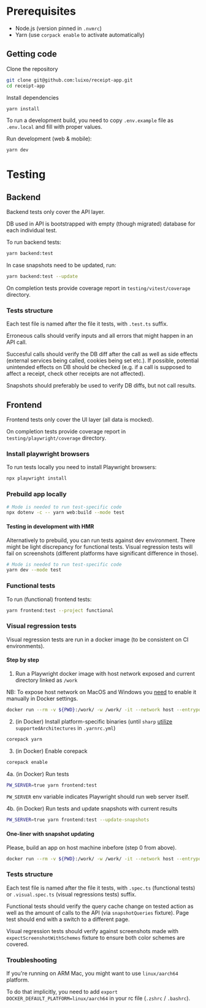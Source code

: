 # Prerequisites

- Node.js (version pinned in `.nvmrc`)
- Yarn (use `corpack enable` to activate automatically)

## Getting code

Clone the repository

```sh
git clone git@github.com:luixo/receipt-app.git
cd receipt-app
```

Install dependencies

```sh
yarn install
```

To run a development build, you need to copy `.env.example` file as `.env.local` and fill with proper values.

Run development (web & mobile):

```sh
yarn dev
```

# Testing

## Backend

Backend tests only cover the API layer.

DB used in API is bootstrapped with empty (though migrated) database for each individual test.

To run backend tests:

```sh
yarn backend:test
```

In case snapshots need to be updated, run:

```sh
yarn backend:test --update
```

On completion tests provide coverage report in `testing/vitest/coverage` directory.

### Tests structure

Each test file is named after the file it tests, with `.test.ts` suffix.

Erroneous calls should verify inputs and all errors that might happen in an API call.

Succesful calls should verify the DB diff after the call as well as side effects (external services being called, cookies being set etc.). If possible, potential unintended effects on DB should be checked (e.g. if a call is supposed to affect a receipt, check other receipts are not affected).

Snapshots should preferably be used to verify DB diffs, but not call results.

## Frontend

Frontend tests only cover the UI layer (all data is mocked).

On completion tests provide coverage report in `testing/playwright/coverage` directory.

### Install playwright browsers

To run tests locally you need to install Playwright browsers:

```sh
npx playwright install
```

### Prebuild app locally

```sh
# Mode is needed to run test-specific code
npx dotenv -c -- yarn web:build --mode test
```

#### Testing in development with HMR

Alternatively to prebuild, you can run tests against dev environment.
There might be light discrepancy for functional tests.
Visual regression tests will fail on screenshots (different platforms have significant difference in those).

```sh
# Mode is needed to run test-specific code
yarn dev --mode test
```

### Functional tests

To run (functional) frontend tests:

```sh
yarn frontend:test --project functional
```

### Visual regression tests

Visual regression tests are run in a docker image (to be consistent on CI environments).

#### Step by step

1. Run a Playwright docker image with host network exposed and current directory linked as `/work`

NB: To expose host network on MacOS and Windows you [need](https://docs.docker.com/engine/network/tutorials/host/#prerequisites) to enable it manually in Docker settings.

```sh
docker run --rm -v ${PWD}:/work/ -w /work/ -it --network host --entrypoint /bin/bash mcr.microsoft.com/playwright:v1.53.0
```

2. (in Docker) Install platform-specific binaries (until `sharp` [utilize](https://github.com/lovell/sharp/issues/3750) `supportedArchitectures` in `.yarnrc.yml`)

```sh
corepack yarn
```

3. (in Docker) Enable corepack

```sh
corepack enable
```

4a. (in Docker) Run tests

```sh
PW_SERVER=true yarn frontend:test
```

`PW_SERVER` env variable indicates Playwright should run web server itself.

4b. (in Docker) Run tests and update snapshots with current results

```sh
PW_SERVER=true yarn frontend:test --update-snapshots
```

#### One-liner with snapshot updating

Please, build an app on host machine inbefore (step 0 from above).

```sh
docker run --rm -v ${PWD}:/work/ -w /work/ -it --network host --entrypoint /bin/bash mcr.microsoft.com/playwright:v1.53.0 -c "corepack yarn && corepack enable && PW_SERVER=true yarn frontend:test --update-snapshots"
```

### Tests structure

Each test file is named after the file it tests, with `.spec.ts` (functional tests) or `.visual.spec.ts` (visual regressions tests) suffix.

Functional tests should verify the query cache change on tested action as well as the amount of calls to the API (via `snapshotQueries` fixture). Page test should end with a switch to a different page.

Visual regression tests should verify against screenshots made with `expectScreenshotWithSchemes` fixture to ensure both color schemes are covered.

### Troubleshooting

If you're running on ARM Mac, you might want to use `linux/aarch64` platform.

To do that implicitly, you need to add `export DOCKER_DEFAULT_PLATFORM=linux/aarch64` in your rc file (`.zshrc` / `.bashrc`).
